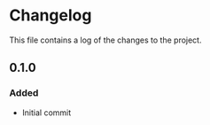# Changelog

This file contains a log of the changes to the project.

## 0.1.0

### Added
- Initial commit
